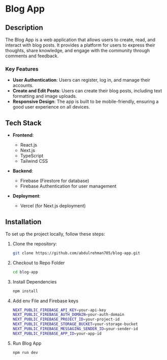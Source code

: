# Blog App

## Description

The Blog App is a web application that allows users to create, read, and interact with blog posts. It provides a platform for users to express their thoughts, share knowledge, and engage with the community through comments and feedback.

### Key Features

- **User Authentication**: Users can register, log in, and manage their accounts.
- **Create and Edit Posts**: Users can create their blog posts, including text formatting and image uploads.
- **Responsive Design**: The app is built to be mobile-friendly, ensuring a good user experience on all devices.

## Tech Stack

- **Frontend**:

  - React.js
  - Next.js
  - TypeScript
  - Tailwind CSS

- **Backend**:

  - Firebase (Firestore for database)
  - Firebase Authentication for user management

- **Deployment**:
  - Vercel (for Next.js deployment)

## Installation

To set up the project locally, follow these steps:

1. Clone the repository:

   ```bash
   git clone https://github.com/abdulrehman705/blog-app.git

   ```

2. Checkout to Repo Folder

   ```bash
   cd blog-app

   ```

3. Install Dependencies

   ```bash
   npm install

   ```

4. Add env File and Firebase keys

   ```bash
   NEXT_PUBLIC_FIREBASE_API_KEY=your-api-key
   NEXT_PUBLIC_FIREBASE_AUTH_DOMAIN=your-auth-domain
   NEXT_PUBLIC_FIREBASE_PROJECT_ID=your-project-id
   NEXT_PUBLIC_FIREBASE_STORAGE_BUCKET=your-storage-bucket
   NEXT_PUBLIC_FIREBASE_MESSAGING_SENDER_ID=your-sender-id
   NEXT_PUBLIC_FIREBASE_APP_ID=your-app-id

   ```

5. Run Blog App

   ```bash
   npm run dev
   ```
